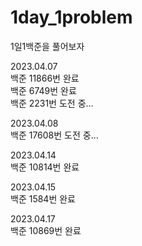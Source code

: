 # 1day_1problem
1일1백준을 풀어보자 

2023.04.07 <br>
백준 11866번 완료<br>
백준  6749번 완료<br>
백준  2231번 도전 중...<br>

2023.04.08 <br>
백준 17608번 도전 중...<br>

2023.04.14 <br>
백준 10814번 완료<br>

2023.04.15 <br>
백준 1584번 완료<br>

2023.04.17 <br>
백준 10869번 완료<br>